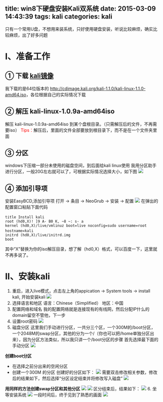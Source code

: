 title: win8下硬盘安装Kali双系统
date: 2015-03-09 14:43:39
tags: kali
categories: kali
---

只有一个常用U盘，不想用来装系统，只好使用硬盘安装，听说比较麻烦，确实比较麻烦，出了好多问题
<!-- more -->
# I、准备工作
##  ① 下载 [kali镜像](https://www.kali.org/downloads/)
我下载的是64位版本的  <http://cdimage.kali.org/kali-1.1.0/kali-linux-1.1.0-amd64.iso>，各位根据自己的实际情况下载
## ② 解压 kali-linux-1.0.9a-amd64iso
解压 kali-linux-1.0.9a-amd64iso 到某个盘根目录。（只需解压后的文件，不再需要iso）
<font color="red">Tips：</font>解压后，里面的文件全部要放到根目录下，而不是在一个文件夹里面
## ③ 分区
windows下压缩一部分未使用的磁盘空间，到后面给kali linux使用
我用分区助手进行分区，一般20G左右就可以了，可根据实际情况选择大小，如下图
![](https://ww1.sinaimg.cn/large/005CA6ZCjw1eq0gae0r45j30hq080wfl.jpg)
## ④ 添加引导项
安装EasyBCD,添加引导项
打开 -> 条目 -> NeoGrub -> 安装 -> 配置
![](https://ww2.sinaimg.cn/large/005CA6ZCgw1eq0gcir4w3j30g70dljum.jpg)
在弹出的配置窗口粘贴下面代码
```
title Install kali　　
root (hd0,X)! ]9 A- B0 K, ~8 ~: s- a
kernel (hd0,X)/live/vmlinuz boot=live noconfig=sudo username=root hostname=kali　
initrd (hd0,X)/live/initrd.img
boot
```
    
其中“X”替换为你的iso解压目录，想了解（hd0,X）格式，可以百度一下，这里就不再多说了。

# II、安装kali
1. 重启，进入live模式，点击左上角的appication -> System tools -> install kali,
开始安装kali
![](https://ww1.sinaimg.cn/large/005CA6ZCgw1eq0gdi4rzzj31kw16odxp.jpg)
2. 选择语言和地区
语言：Chinese（Simplified）
地区：中国 
3. 配置网络和域名
我的配置网络就是连接现有的有线网，然后分配IP什么的
domain留空不管他，下一步
4. 设置root密码
![](https://ww1.sinaimg.cn/large/005CA6ZCjw1eq0geixwv6j31kw16ono6.jpg)
5. 磁盘分区
这里我们手动进行分区，一共分三个区，一个300M的/boot分区，一个2048M的swap分区，其他的分为一个/（你也可以把/home单独分区出来），因为分区方法类似，所以我只讲一个/boot分区的步骤
首先选择最下面的手动分区
![](https://ww1.sinaimg.cn/large/005CA6ZCgw1eq0gfmfg0mj31kw16ob29.jpg)

**创建boot分区**
- 在选择之前分出来的空闲分区
- 创建一个300M 的分区 
创建好的分区如下：
![](https://ww1.sinaimg.cn/large/005CA6ZCgw1eq0giglz4uj31kw16ou0x.jpg)
需要双击修改相关参数，修改后的结果如下，然后选择“分区设定结束并将修改写入磁盘”
![](https://ww3.sinaimg.cn/large/005CA6ZCjw1eq0gk0vtgnj31kw16ox6p.jpg)

**用同样的方法创建swap分区和其他分区**
![](https://ww3.sinaimg.cn/large/005CA6ZCgw1eq0glb9zghj31kw16oqv5.jpg)
![](https://ww4.sinaimg.cn/large/005CA6ZCgw1eq0glpnt2lj31kw16ou0x.jpg)
区分结束后，结果如下：
![](https://ww4.sinaimg.cn/large/005CA6ZCgw1eq0gmllt1yj31kw16o1ky.jpg)
6. 坐等安装系统
![](https://ww4.sinaimg.cn/large/005CA6ZCgw1eq0gnfi171j31kw16o1kx.jpg)
一段时间后，终于见到了熟悉的画面
![](https://ww3.sinaimg.cn/large/005CA6ZCjw1eq0go0rny6j31kw16odzj.jpg)

